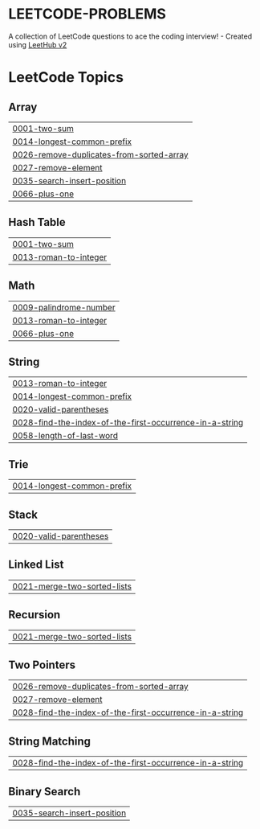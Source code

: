 # LEETCODE-PROBLEMS
A collection of LeetCode questions to ace the coding interview! - Created using [LeetHub v2](https://github.com/arunbhardwaj/LeetHub-2.0)

<!---LeetCode Topics Start-->
# LeetCode Topics
## Array
|  |
| ------- |
| [0001-two-sum](https://github.com/naitik-srivastava/LEETCODE-PROBLEMS/tree/master/0001-two-sum) |
| [0014-longest-common-prefix](https://github.com/naitik-srivastava/LEETCODE-PROBLEMS/tree/master/0014-longest-common-prefix) |
| [0026-remove-duplicates-from-sorted-array](https://github.com/naitik-srivastava/LEETCODE-SOLUTIONS/tree/master/0026-remove-duplicates-from-sorted-array) |
| [0027-remove-element](https://github.com/naitik-srivastava/LEETCODE-SOLUTIONS/tree/master/0027-remove-element) |
| [0035-search-insert-position](https://github.com/naitik-srivastava/LEETCODE-SOLUTIONS/tree/master/0035-search-insert-position) |
| [0066-plus-one](https://github.com/naitik-srivastava/LEETCODE-SOLUTIONS/tree/master/0066-plus-one) |
## Hash Table
|  |
| ------- |
| [0001-two-sum](https://github.com/naitik-srivastava/LEETCODE-PROBLEMS/tree/master/0001-two-sum) |
| [0013-roman-to-integer](https://github.com/naitik-srivastava/LEETCODE-PROBLEMS/tree/master/0013-roman-to-integer) |
## Math
|  |
| ------- |
| [0009-palindrome-number](https://github.com/naitik-srivastava/LEETCODE-PROBLEMS/tree/master/0009-palindrome-number) |
| [0013-roman-to-integer](https://github.com/naitik-srivastava/LEETCODE-PROBLEMS/tree/master/0013-roman-to-integer) |
| [0066-plus-one](https://github.com/naitik-srivastava/LEETCODE-SOLUTIONS/tree/master/0066-plus-one) |
## String
|  |
| ------- |
| [0013-roman-to-integer](https://github.com/naitik-srivastava/LEETCODE-PROBLEMS/tree/master/0013-roman-to-integer) |
| [0014-longest-common-prefix](https://github.com/naitik-srivastava/LEETCODE-PROBLEMS/tree/master/0014-longest-common-prefix) |
| [0020-valid-parentheses](https://github.com/naitik-srivastava/LEETCODE-SOLUTIONS/tree/master/0020-valid-parentheses) |
| [0028-find-the-index-of-the-first-occurrence-in-a-string](https://github.com/naitik-srivastava/LEETCODE-SOLUTIONS/tree/master/0028-find-the-index-of-the-first-occurrence-in-a-string) |
| [0058-length-of-last-word](https://github.com/naitik-srivastava/LEETCODE-SOLUTIONS/tree/master/0058-length-of-last-word) |
## Trie
|  |
| ------- |
| [0014-longest-common-prefix](https://github.com/naitik-srivastava/LEETCODE-PROBLEMS/tree/master/0014-longest-common-prefix) |
## Stack
|  |
| ------- |
| [0020-valid-parentheses](https://github.com/naitik-srivastava/LEETCODE-SOLUTIONS/tree/master/0020-valid-parentheses) |
## Linked List
|  |
| ------- |
| [0021-merge-two-sorted-lists](https://github.com/naitik-srivastava/LEETCODE-SOLUTIONS/tree/master/0021-merge-two-sorted-lists) |
## Recursion
|  |
| ------- |
| [0021-merge-two-sorted-lists](https://github.com/naitik-srivastava/LEETCODE-SOLUTIONS/tree/master/0021-merge-two-sorted-lists) |
## Two Pointers
|  |
| ------- |
| [0026-remove-duplicates-from-sorted-array](https://github.com/naitik-srivastava/LEETCODE-SOLUTIONS/tree/master/0026-remove-duplicates-from-sorted-array) |
| [0027-remove-element](https://github.com/naitik-srivastava/LEETCODE-SOLUTIONS/tree/master/0027-remove-element) |
| [0028-find-the-index-of-the-first-occurrence-in-a-string](https://github.com/naitik-srivastava/LEETCODE-SOLUTIONS/tree/master/0028-find-the-index-of-the-first-occurrence-in-a-string) |
## String Matching
|  |
| ------- |
| [0028-find-the-index-of-the-first-occurrence-in-a-string](https://github.com/naitik-srivastava/LEETCODE-SOLUTIONS/tree/master/0028-find-the-index-of-the-first-occurrence-in-a-string) |
## Binary Search
|  |
| ------- |
| [0035-search-insert-position](https://github.com/naitik-srivastava/LEETCODE-SOLUTIONS/tree/master/0035-search-insert-position) |
<!---LeetCode Topics End-->